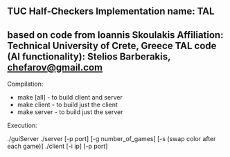 TUC Half-Checkers
Implementation name: TAL
--------------------------------------------------
based on code from Ioannis Skoulakis
Affiliation: Technical University of Crete, Greece
TAL code (AI functionality): Stelios Barberakis, chefarov@gmail.com
--------------------------------------------------

Compilation: 

* make [all]  - to build client and server
* make client - to build just the client
* make server - to build just the server

Execution: 

./guiServer
./server [-p port] [-g number_of_games] [-s (swap color after each game)]
./client [-i ip] [-p port]


